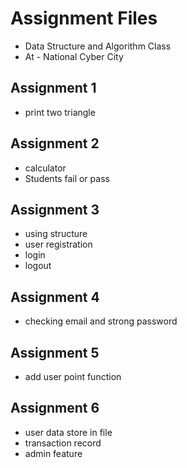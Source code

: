 # Assignment Files

- Data Structure and Algorithm Class
- At - National Cyber City

## Assignment 1
- print two triangle

## Assignment 2
- calculator
- Students fail or pass 

## Assignment 3
- using structure
- user registration
- login
- logout

## Assignment 4
- checking email and strong password

## Assignment 5
- add user point function

## Assignment 6
- user data store in file
- transaction record
- admin feature 
